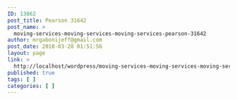 ```yaml
---
ID: 13862
post_title: Pearson 31642
post_name: >
  moving-services-moving-services-moving-services-pearson-31642
author: mrgabonijeff@gmail.com
post_date: 2018-03-28 01:51:56
layout: page
link: >
  http://localhost/wordpress/moving-services-moving-services-moving-services-pearson-31642/
published: true
tags: [ ]
categories: [ ]
---
```

